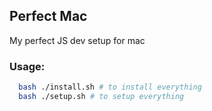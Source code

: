 ## Perfect Mac

My perfect JS dev setup for mac

### Usage:

```bash
  bash ./install.sh # to install everything
  bash ./setup.sh # to setup everything
```